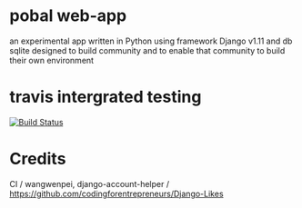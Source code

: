 # pobal web-app

an experimental app written in Python using framework Django v1.11 and db sqlite
designed to build community and to enable that community to build their own environment

# travis intergrated testing
[![Build Status](https://travis-ci.org/Nyanca/pobal.svg?branch=master)](https://travis-ci.org/Nyanca/pobal)

# Credits 
CI / wangwenpei, django-account-helper / https://github.com/codingforentrepreneurs/Django-Likes

